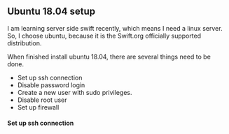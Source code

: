 ## Ubuntu 18.04 setup

I am learning server side swift recently, which means I need a linux server. So, I choose ubuntu, because it is the Swift.org officially supported distribution.

When finished install ubuntu 18.04, there are several things need to be done.
- Set up ssh connection
- Disable password login
- Create a new user with sudo privileges.
- Disable root user
- Set up firewall

#### Set up ssh connection
